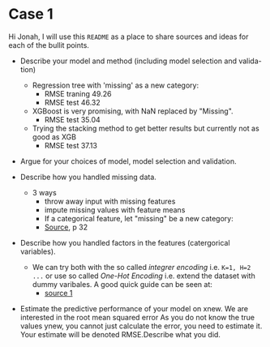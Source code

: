 # Case 1

Hi Jonah, I will use this `README` as a place to share sources and ideas for each of the bullit points. 



* Describe your model and method (including model selection and valida-
tion)
   * Regression tree with 'missing' as a new category: 
      * RMSE traning 49.26
      * RMSE test 46.32
   * XGBoost is very promising, with NaN replaced by "Missing".
      * RMSE test 35.04
   * Trying the stacking method to get better results but currently not as good as XGB
      * RMSE test 37.13 

* Argue for your choices of model, model selection and validation.

* Describe how you handled missing data.
    * 3 ways 
       * throw away input with missing features 
       * impute missing values with feature means 
       * If a categorical feature, let "missing" be a new category: 
       * [Source](https://davidrosenberg.github.io/mlcourse/Archive/2017Fall/Lectures/10a.trees.pdf), p 32

* Describe how you handled factors in the features (catergorical variables).
  * We can try both with the so called *integrer encoding* i.e. `K=1, H=2 ...` or use so called *One-Hot Encoding* i.e. extend the dataset with dummy varibales. A good quick guide can be seen at:
    * [source 1](https://machinelearningmastery.com/why-one-hot-encode-data-in-machine-learning/)

* Estimate the predictive performance of your model on xnew. We are interested in the root mean squared error 
As you do not know the true values ynew, you cannot just calculate the
error, you need to estimate it. Your estimate will be denoted RMSE.Describe what you did.


